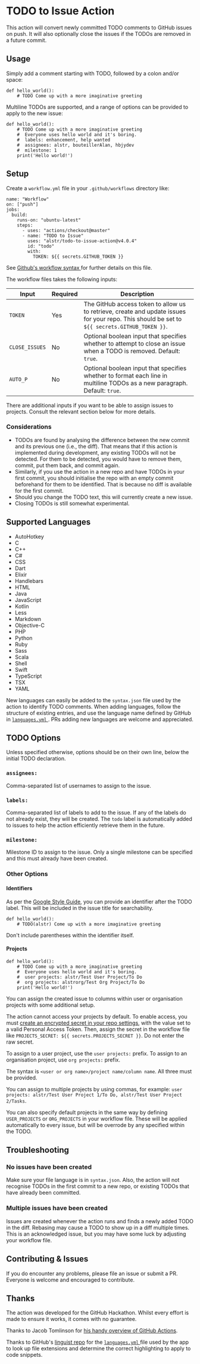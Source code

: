 # TODO to Issue Action

This action will convert newly committed TODO comments to GitHub issues on push. It will also optionally close the issues if the TODOs are removed in a future commit.

## Usage

Simply add a comment starting with TODO, followed by a colon and/or space:

    def hello_world():
        # TODO Come up with a more imaginative greeting
        
Multiline TODOs are supported, and a range of options can be provided to apply to the new issue:

    def hello_world():
        # TODO Come up with a more imaginative greeting
        #  Everyone uses hello world and it's boring.
        #  labels: enhancement, help wanted
        #  assignees: alstr, bouteillerAlan, hbjydev
        #  milestone: 1
        print('Hello world!')

## Setup

Create a `workflow.yml` file in your `.github/workflows` directory like:

    name: "Workflow"
    on: ["push"]
    jobs:
      build:
        runs-on: "ubuntu-latest"
        steps:
          - uses: "actions/checkout@master"
          - name: "TODO to Issue"
            uses: "alstr/todo-to-issue-action@v4.0.4"
            id: "todo"
            with:
              TOKEN: ${{ secrets.GITHUB_TOKEN }}

See [ Github's workflow syntax ](https://help.github.com/en/actions/reference/workflow-syntax-for-github-actions) for further details on this file.

The workflow files takes the following inputs:

| Input    | Required | Description |
|----------|----------|-------------|
| `TOKEN` | Yes | The GitHub access token to allow us to retrieve, create and update issues for your repo. This should be set to `${{ secrets.GITHUB_TOKEN }}`. |
| `CLOSE_ISSUES` | No | Optional boolean input that specifies whether to attempt to close an issue when a TODO is removed. Default: `true`. |
| `AUTO_P` | No | Optional boolean input that specifies whether to format each line in multiline TODOs as a new paragraph. Default: `true`. |

There are additional inputs if you want to be able to assign issues to projects. Consult the relevant section below for more details.

### Considerations

* TODOs are found by analysing the difference between the new commit and its previous one (i.e., the diff). That means that if this action is implemented during development, any existing TODOs will not be detected. For them to be detected, you would have to remove them, commit, put them back, and commit again.
* Similarly, if you use the action in a new repo and have TODOs in your first commit, you should initialise the repo with an empty commit beforehand for them to be identified. That is because no diff is available for the first commit.
* Should you change the TODO text, this will currently create a new issue.
* Closing TODOs is still somewhat experimental.

## Supported Languages

* AutoHotkey
* C
* C++
* C#
* CSS
* Dart
* Elixir
* Handlebars
* HTML
* Java
* JavaScript
* Kotlin
* Less
* Markdown
* Objective-C
* PHP
* Python
* Ruby
* Sass
* Scala
* Shell
* Swift
* TypeScript
* TSX
* YAML

New languages can easily be added to the `syntax.json` file used by the action to identify TODO comments. When adding languages, follow the structure of existing entries, and use the language name defined by GitHub in [ `languages.yml` ](
https://raw.githubusercontent.com/github/linguist/master/lib/linguist/languages.yml). PRs adding new languages are welcome and appreciated.

## TODO Options

Unless specified otherwise, options should be on their own line, below the initial TODO declaration.

### `assignees:`

Comma-separated list of usernames to assign to the issue.

### `labels:`

Comma-separated list of labels to add to the issue. If any of the labels do not already exist, they will be created. The `todo` label is automatically added to issues to help the action efficiently retrieve them in the future.

### `milestone:`

Milestone ID to assign to the issue. Only a single milestone can be specified and this must already have been created.

### Other Options

#### Identifiers

As per the [Google Style Guide](https://google.github.io/styleguide/cppguide.html#TODO_Comments), you can provide an identifier after the TODO label. This will be included in the issue title for searchability.

    def hello_world():
        # TODO(alstr) Come up with a more imaginative greeting

Don't include parentheses within the identifier itself.

#### Projects

    def hello_world():
        # TODO Come up with a more imaginative greeting
        #  Everyone uses hello world and it's boring.
        #  user projects: alstr/Test User Project/To Do
        #  org projects: alstrorg/Test Org Project/To Do
        print('Hello world!')

You can assign the created issue to columns within user or organisation projects with some additional setup.

The action cannot access your projects by default. To enable access, you must [create an encrypted secret in your repo settings](https://docs.github.com/en/actions/reference/encrypted-secrets#creating-encrypted-secrets-for-a-repository), with the value set to a valid Personal Access Token. Then, assign the secret in the workflow file like `PROJECTS_SECRET: ${{ secrets.PROJECTS_SECRET }}`. Do not enter the raw secret.

To assign to a user project, use the `user projects:` prefix. To assign to an organisation project, use `org projects:` prefix.

The syntax is `<user or org name>/project name/column name`. All three must be provided.

You can assign to multiple projects by using commas, for example: `user projects: alstr/Test User Project 1/To Do, alstr/Test User Project 2/Tasks`.

You can also specify default projects in the same way by defining `USER_PROJECTS` or `ORG_PROJECTS` in your workflow file. These will be applied automatically to every issue, but will be overrode by any specified within the TODO.

## Troubleshooting

### No issues have been created

Make sure your file language is in `syntax.json`. Also, the action will not recognise TODOs in the first commit to a new repo, or existing TODOs that have already been committed.

### Multiple issues have been created

Issues are created whenever the action runs and finds a newly added TODO in the diff. Rebasing may cause a TODO to show up in a diff multiple times. This is an acknowledged issue, but you may have some luck by adjusting your workflow file.

## Contributing & Issues

If you do encounter any problems, please file an issue or submit a PR. Everyone is welcome and encouraged to contribute.

## Thanks

The action was developed for the GitHub Hackathon. Whilst every effort is made to ensure it works, it comes with no guarantee.

Thanks to Jacob Tomlinson for [his handy overview of GitHub Actions](https://www.jacobtomlinson.co.uk/posts/2019/creating-github-actions-in-python/).

Thanks to GitHub's [linguist repo](https://github.com/github/linguist/) for the [ `languages.yml` ](
https://raw.githubusercontent.com/github/linguist/master/lib/linguist/languages.yml) file used by the app to look up file extensions and determine the correct highlighting to apply to code snippets.
